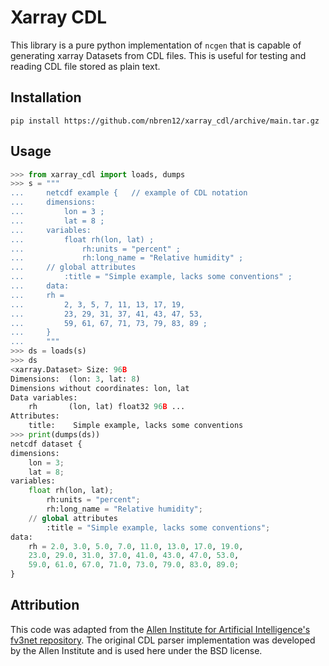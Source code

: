 # Xarray CDL

This library is a pure python implementation of `ncgen` that is capable of
generating xarray Datasets from CDL files. This is useful for testing and
reading CDL file stored as plain text.

## Installation

```
pip install https://github.com/nbren12/xarray_cdl/archive/main.tar.gz
```

## Usage
```python
>>> from xarray_cdl import loads, dumps
>>> s = """
...     netcdf example {   // example of CDL notation
...     dimensions:
...         lon = 3 ;
...         lat = 8 ;
...     variables:
...         float rh(lon, lat) ;
...             rh:units = "percent" ;
...             rh:long_name = "Relative humidity" ;
...     // global attributes
...         :title = "Simple example, lacks some conventions" ;
...     data:
...     rh =
...         2, 3, 5, 7, 11, 13, 17, 19,
...         23, 29, 31, 37, 41, 43, 47, 53,
...         59, 61, 67, 71, 73, 79, 83, 89 ;
...     }
...     """
>>> ds = loads(s)
>>> ds
<xarray.Dataset> Size: 96B
Dimensions:  (lon: 3, lat: 8)
Dimensions without coordinates: lon, lat
Data variables:
    rh       (lon, lat) float32 96B ...
Attributes:
    title:    Simple example, lacks some conventions
>>> print(dumps(ds))
netcdf dataset {
dimensions:
    lon = 3;
    lat = 8;
variables:
    float rh(lon, lat);
        rh:units = "percent";
        rh:long_name = "Relative humidity";
    // global attributes
        :title = "Simple example, lacks some conventions";
data:
    rh = 2.0, 3.0, 5.0, 7.0, 11.0, 13.0, 17.0, 19.0,
    23.0, 29.0, 31.0, 37.0, 41.0, 43.0, 47.0, 53.0,
    59.0, 61.0, 67.0, 71.0, 73.0, 79.0, 83.0, 89.0;
}
```

## Attribution

This code was adapted from the [Allen Institute for Artificial Intelligence's fv3net repository](https://github.com/ai2cm/fv3net/tree/master/external/vcm/vcm/cdl). The original CDL parser implementation was developed by the Allen Institute and is used here under the BSD license.
